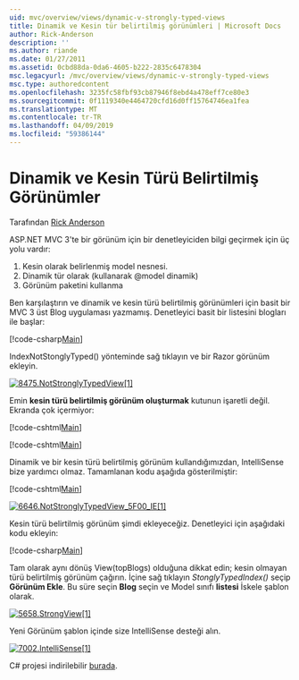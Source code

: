 ```yaml
---
uid: mvc/overview/views/dynamic-v-strongly-typed-views
title: Dinamik ve Kesin tür belirtilmiş görünümleri | Microsoft Docs
author: Rick-Anderson
description: ''
ms.author: riande
ms.date: 01/27/2011
ms.assetid: 0cbd88da-0da6-4605-b222-2835c6478304
msc.legacyurl: /mvc/overview/views/dynamic-v-strongly-typed-views
msc.type: authoredcontent
ms.openlocfilehash: 3235fc58fbf93cb87946f8ebd4a478eff7ce80e3
ms.sourcegitcommit: 0f1119340e4464720cfd16d0ff15764746ea1fea
ms.translationtype: MT
ms.contentlocale: tr-TR
ms.lasthandoff: 04/09/2019
ms.locfileid: "59386144"
---
```

# <a name="dynamic-v-strongly-typed-views"></a>Dinamik ve Kesin Türü Belirtilmiş Görünümler

Tarafından [Rick Anderson]((https://twitter.com/RickAndMSFT))

ASP.NET MVC 3'te bir görünüm için bir denetleyiciden bilgi geçirmek için üç yolu vardır:

1. Kesin olarak belirlenmiş model nesnesi.
2. Dinamik tür olarak (kullanarak @model dinamik)
3. Görünüm paketini kullanma

Ben karşılaştırın ve dinamik ve kesin türü belirtilmiş görünümleri için basit bir MVC 3 üst Blog uygulaması yazmamış. Denetleyici basit bir listesini blogları ile başlar:

[!code-csharp[Main](dynamic-v-strongly-typed-views/samples/sample1.cs)]

IndexNotStonglyTyped() yönteminde sağ tıklayın ve bir Razor görünüm ekleyin.

[![8475.NotStronglyTypedView[1]](dynamic-v-strongly-typed-views/_static/image2.png)](dynamic-v-strongly-typed-views/_static/image1.png)

Emin **kesin türü belirtilmiş görünüm oluşturmak** kutunun işaretli değil. Ekranda çok içermiyor:

[!code-cshtml[Main](dynamic-v-strongly-typed-views/samples/sample2.cshtml)]

[!code-cshtml[Main](dynamic-v-strongly-typed-views/samples/sample3.cshtml)]

Dinamik ve bir kesin türü belirtilmiş görünüm kullandığımızdan, IntelliSense bize yardımcı olmaz. Tamamlanan kodu aşağıda gösterilmiştir:

[!code-cshtml[Main](dynamic-v-strongly-typed-views/samples/sample4.cshtml)]

[![6646.NotStronglyTypedView_5F00_IE[1]](dynamic-v-strongly-typed-views/_static/image4.png)](dynamic-v-strongly-typed-views/_static/image3.png)

Kesin türü belirtilmiş görünüm şimdi ekleyeceğiz. Denetleyici için aşağıdaki kodu ekleyin:

[!code-csharp[Main](dynamic-v-strongly-typed-views/samples/sample5.cs)]


Tam olarak aynı dönüş View(topBlogs) olduğuna dikkat edin; kesin olmayan türü belirtilmiş görünüm çağırın. İçine sağ tıklayın *StonglyTypedIndex()* seçip **Görünüm Ekle**. Bu süre seçin **Blog** seçin ve Model sınıfı **listesi** İskele şablon olarak.

[![5658.StrongView[1]](dynamic-v-strongly-typed-views/_static/image6.png)](dynamic-v-strongly-typed-views/_static/image5.png)

Yeni Görünüm şablon içinde size IntelliSense desteği alın.

[![7002.IntelliSense[1]](dynamic-v-strongly-typed-views/_static/image8.png)](dynamic-v-strongly-typed-views/_static/image7.png)

C# projesi indirilebilir [burada](https://blogs.msdn.com/cfs-file.ashx/__key/CommunityServer-Blogs-Components-WeblogFiles/00-00-01-11-73-SSMS/1817.Mvc3ViewDemo.zip).
